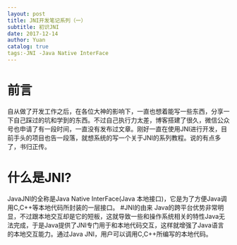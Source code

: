 ```yaml
---
layout: post
title: JNI开发笔记系列（一）
subtitle: 初识JNI
date: 2017-12-14
author: Yuan
catalog: true
tags:-JNI -Java Native InterFace 
---
```

# 前言
自从做了开发工作之后，在各位大神的影响下，一直也想着能写一些东西，分享一下自己踩过的坑和学到的东西。不过自己执行力太差，博客搭建了很久，微信公众号也申请了有一段时间，一直没有发布过文章。刚好一直在使用JNI进行开发，目前手头的项目也告一段落，就想系统的写一个关于JNI的系列教程。说的有点多了，书归正传。
# 什么是JNI?
JavaJNI的全称是Java Native InterFace(Java 本地接口)，它是为了方便Java调用C,C++等本地代码所封装的一层接口。
#JNI的由来
Java的跨平台优势非常明显，不过跟本地交互却是它的短板，这就导致一些和操作系统相关的特性Java无法完成，于是Java提供了JNI专门用于和本地代码交互，这样就增强了Java语言的本地交互能力。通过Java JNI，用户可以调用C,C++所编写的本地代码。





